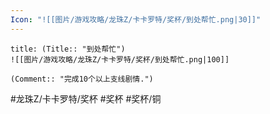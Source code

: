 ```yaml
---
Icon: "![[图片/游戏攻略/龙珠Z/卡卡罗特/奖杯/到处帮忙.png|30]]"
---
```

```ad-common-bronze-trophy
title: (Title:: "到处帮忙")
![[图片/游戏攻略/龙珠Z/卡卡罗特/奖杯/到处帮忙.png|100]]

(Comment:: "完成10个以上支线剧情.")
```

#龙珠Z/卡卡罗特/奖杯 #奖杯 #奖杯/铜
